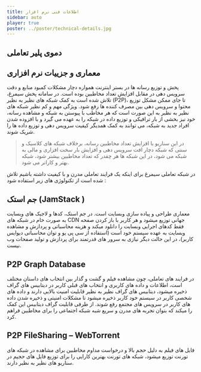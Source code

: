 ```yaml
---
title: اطلاعات فنی نرم افزار
sidebar: auto
player: true
poster: ../poster/technical-details.jpg
---
```


## دموی پلیر تعاملی

<InteractivePlayer />

## معماری و جزییات نرم افزاری

پخش و توزیع رسانه ها در بستر اینترنت همواره دچار مشکلات کمبود منابع و دقت سرویس دهی در مقابل افزایش تعداد مخاطبین بوده است. در سامانه پخش سیمرغ، تلاش شده است به کمک شبکه های نظیر به نظیر (P2P)، تا جای ممکن مشکل توزیع محتوا و سرویس دهی بین مصرف کننده ها رفع شود. ویژگی مهم و کم نظیر شبکه های نظیر به نظیر به این صورت است که هر مخاطب با پیوستن به شبکه و مشاهده رسانه، خود نیز بخشی از بار ترافیکی و توزیع داده در شبکه را به عهده می گیرد و با افزوده شدن افراد جدید به شبکه، می توانند به کمک همدیگر کیفیت سرویس دهی و توزیع داده ها را شریک شوند.

> در این سناریو با افزایش تعداد مخاطبین رسانه، ‌برخلاف شبکه های کلاسیک و سنتی که شبکه دچار افت سرویس دهی و افزایش بار سخت افزاری و مالی به شبکه می شود، در این شبکه ها هر چقدر که تعداد مخاطبین بیشتر شود، شبکه بهتر و کاراتر می شود.

در شبکه تعاملی سیمرغ برای اینکه یک فرایند تعاملی مدرن و با کیفیت داشته باشیم تلاش شده است از تکنولوژی های زیر استفاده شود :

## جم استک (JamStack )

معماری طراحی و پیاده سازی وبسایت است. در جم استک، کدها و لاجیک های وبسایت به صورت خام در شبکه های CDN جهانی توزیع میشود و هر کاربر با باز کردن صفحه فقط کدهای اجرایی وبسایت را دانلود میکند و هزینه محاسباتی و پردازش و مشاهده وبسایت به عهده سیستم خود است (استفاده از سی پی یو و توان محاسباتی دیوایس کاربر)، در این حالت دیگر نیازی به سرور های قدرتمند برای پردازش و تولید صفحات وب نیست.

## P2P Graph Database

در فرایند های تعاملی، چون مشاهده فیلم و گشت و گذار بین انتخاب های داستان مختلف است، اطلاعات و داده های کاربری و انتخاب های قبلی کاربر ‌در دیتابیس های گراف ذخیره میشود، ‌دیتابیس های گراف نظیر به نظیر قابلیت امنیت بالایی دارند و داده های شخصی کاربر در سیستم خود کاربر ذخیره میشود تا مشکلات امنیتی و ذخیره شدن داده های کاربر در سرویس های مجتمع رفع شوند. از طرفی قابلیت گراف دیتابیس این کمک را میکند که بتوان تجربه های مدرن و سریع شبه شبکه اجتماعی را برای مخاطبین فراهم کرد.

## P2P FileSharing – WebTorrent

فایل های فیلم ‌به دلیل حجم بالا و درخواست مداوم مخاطبین برای مشاهده ‌در شبکه های تورنت توزیع میشود، شبکه های تورنت بهترین کارایی را برای توزیع فایل های حجیم در سناریو های نظیر به نظیر دارند.
